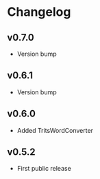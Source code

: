 # Changelog

## v0.7.0

* Version bump

## v0.6.1

* Version bump

## v0.6.0

* Added TritsWordConverter

## v0.5.2

* First public release
